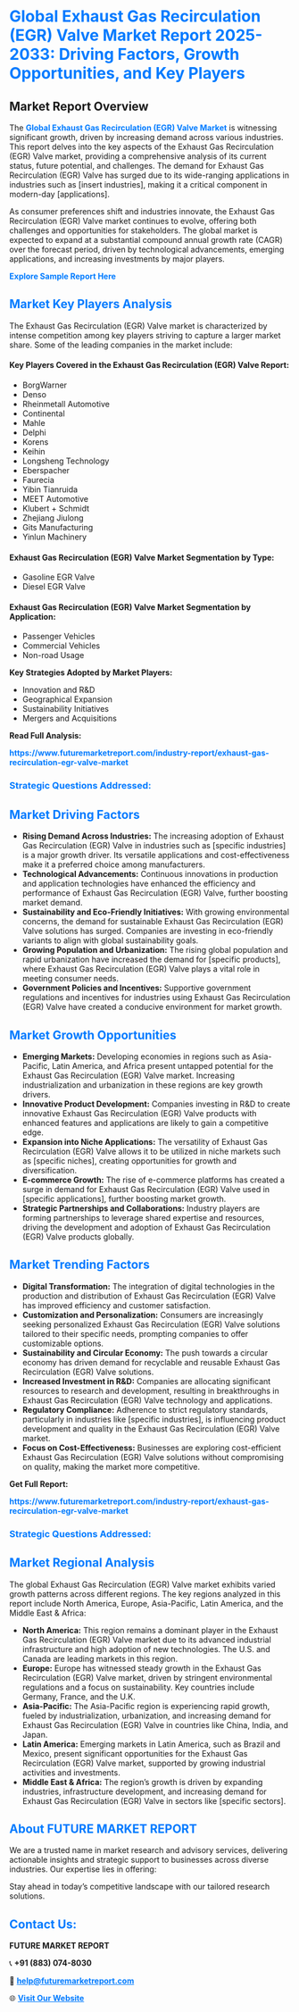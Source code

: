 <h1 style="color: #007BFF;">Global Exhaust Gas Recirculation (EGR) Valve Market Report 2025-2033: Driving Factors, Growth Opportunities, and Key Players</h1>

<section id="overview">
<h2>Market Report Overview</h2>
<p>The <a href="https://www.futuremarketreport.com/industry-report/exhaust-gas-recirculation-egr-valve-market" style="color: #007BFF; text-decoration: none;"><strong>Global Exhaust Gas Recirculation (EGR) Valve Market</strong></a> is witnessing significant growth, driven by increasing demand across various industries. This report delves into the key aspects of the Exhaust Gas Recirculation (EGR) Valve market, providing a comprehensive analysis of its current status, future potential, and challenges. The demand for Exhaust Gas Recirculation (EGR) Valve has surged due to its wide-ranging applications in industries such as [insert industries], making it a critical component in modern-day [applications].</p>
<p>As consumer preferences shift and industries innovate, the Exhaust Gas Recirculation (EGR) Valve market continues to evolve, offering both challenges and opportunities for stakeholders. The global market is expected to expand at a substantial compound annual growth rate (CAGR) over the forecast period, driven by technological advancements, emerging applications, and increasing investments by major players.</p>
</section>

<section id="overview">
<p><a href="https://www.futuremarketreport.com/request-sample/reportId=106233" style="color: #007BFF; text-decoration: none;"><strong>Explore Sample Report Here</strong></a></p>
</section>

<section id="key-players">
<h2 style="color: #007BFF;">Market Key Players Analysis</h2>
<p>The Exhaust Gas Recirculation (EGR) Valve market is characterized by intense competition among key players striving to capture a larger market share. Some of the leading companies in the market include:</p>
<h4>Key Players Covered in the Exhaust Gas Recirculation (EGR) Valve Report:</h4>
<ul><li>BorgWarner</li><li>Denso</li><li>Rheinmetall Automotive</li><li>Continental</li><li>Mahle</li><li>Delphi</li><li>Korens</li><li>Keihin</li><li>Longsheng Technology</li><li>Eberspacher</li><li>Faurecia</li><li>Yibin Tianruida</li><li>MEET Automotive</li><li>Klubert + Schmidt</li><li>Zhejiang Jiulong</li><li>Gits Manufacturing</li><li>Yinlun Machinery</li></ul>
<h4>Exhaust Gas Recirculation (EGR) Valve Market Segmentation by Type:</h4>
<ul><li>Gasoline EGR Valve</li><li>Diesel EGR Valve</li></ul>

<h4>Exhaust Gas Recirculation (EGR) Valve Market Segmentation by Application:</h4>
<ul><li>Passenger Vehicles</li><li>Commercial Vehicles</li><li>Non-road Usage</li></ul>
<p><strong>Key Strategies Adopted by Market Players:</strong></p>
<ul>
<li>Innovation and R&D</li>
<li>Geographical Expansion</li>
<li>Sustainability Initiatives</li>
<li>Mergers and Acquisitions</li>
</ul>
</section>

<section>
<p><strong>Read Full Analysis: </strong></p><a href="https://www.futuremarketreport.com/industry-report/exhaust-gas-recirculation-egr-valve-market" style="color: #007BFF; text-decoration: none;"><strong>https://www.futuremarketreport.com/industry-report/exhaust-gas-recirculation-egr-valve-market</strong></a>
<h3 style="color: #007BFF;">Strategic Questions Addressed:</h3>
</section>

<section id="driving-factors">
<h2 style="color: #007BFF;">Market Driving Factors</h2>
<ul>
<li><strong>Rising Demand Across Industries:</strong> The increasing adoption of Exhaust Gas Recirculation (EGR) Valve in industries such as [specific industries] is a major growth driver. Its versatile applications and cost-effectiveness make it a preferred choice among manufacturers.</li>
<li><strong>Technological Advancements:</strong> Continuous innovations in production and application technologies have enhanced the efficiency and performance of Exhaust Gas Recirculation (EGR) Valve, further boosting market demand.</li>
<li><strong>Sustainability and Eco-Friendly Initiatives:</strong> With growing environmental concerns, the demand for sustainable Exhaust Gas Recirculation (EGR) Valve solutions has surged. Companies are investing in eco-friendly variants to align with global sustainability goals.</li>
<li><strong>Growing Population and Urbanization:</strong> The rising global population and rapid urbanization have increased the demand for [specific products], where Exhaust Gas Recirculation (EGR) Valve plays a vital role in meeting consumer needs.</li>
<li><strong>Government Policies and Incentives:</strong> Supportive government regulations and incentives for industries using Exhaust Gas Recirculation (EGR) Valve have created a conducive environment for market growth.</li>
</ul>
</section>

<section id="growth-opportunities">
<h2 style="color: #007BFF;">Market Growth Opportunities</h2>
<ul>
<li><strong>Emerging Markets:</strong> Developing economies in regions such as Asia-Pacific, Latin America, and Africa present untapped potential for the Exhaust Gas Recirculation (EGR) Valve market. Increasing industrialization and urbanization in these regions are key growth drivers.</li>
<li><strong>Innovative Product Development:</strong> Companies investing in R&D to create innovative Exhaust Gas Recirculation (EGR) Valve products with enhanced features and applications are likely to gain a competitive edge.</li>
<li><strong>Expansion into Niche Applications:</strong> The versatility of Exhaust Gas Recirculation (EGR) Valve allows it to be utilized in niche markets such as [specific niches], creating opportunities for growth and diversification.</li>
<li><strong>E-commerce Growth:</strong> The rise of e-commerce platforms has created a surge in demand for Exhaust Gas Recirculation (EGR) Valve used in [specific applications], further boosting market growth.</li>
<li><strong>Strategic Partnerships and Collaborations:</strong> Industry players are forming partnerships to leverage shared expertise and resources, driving the development and adoption of Exhaust Gas Recirculation (EGR) Valve products globally.</li>
</ul>
</section>

<section id="trending-factors">
<h2 style="color: #007BFF;">Market Trending Factors</h2>
<ul>
<li><strong>Digital Transformation:</strong> The integration of digital technologies in the production and distribution of Exhaust Gas Recirculation (EGR) Valve has improved efficiency and customer satisfaction.</li>
<li><strong>Customization and Personalization:</strong> Consumers are increasingly seeking personalized Exhaust Gas Recirculation (EGR) Valve solutions tailored to their specific needs, prompting companies to offer customizable options.</li>
<li><strong>Sustainability and Circular Economy:</strong> The push towards a circular economy has driven demand for recyclable and reusable Exhaust Gas Recirculation (EGR) Valve solutions.</li>
<li><strong>Increased Investment in R&D:</strong> Companies are allocating significant resources to research and development, resulting in breakthroughs in Exhaust Gas Recirculation (EGR) Valve technology and applications.</li>
<li><strong>Regulatory Compliance:</strong> Adherence to strict regulatory standards, particularly in industries like [specific industries], is influencing product development and quality in the Exhaust Gas Recirculation (EGR) Valve market.</li>
<li><strong>Focus on Cost-Effectiveness:</strong> Businesses are exploring cost-efficient Exhaust Gas Recirculation (EGR) Valve solutions without compromising on quality, making the market more competitive.</li>
</ul>
</section>

<section>
<p><strong>Get Full Report: </strong></p><a href="https://www.futuremarketreport.com/industry-report/exhaust-gas-recirculation-egr-valve-market" style="color: #007BFF; text-decoration: none;"><strong>https://www.futuremarketreport.com/industry-report/exhaust-gas-recirculation-egr-valve-market</strong></a>
<h3 style="color: #007BFF;">Strategic Questions Addressed:</h3>
</section>


<section id="regional-analysis">
<h2 style="color: #007BFF;">Market Regional Analysis</h2>
<p>The global Exhaust Gas Recirculation (EGR) Valve market exhibits varied growth patterns across different regions. The key regions analyzed in this report include North America, Europe, Asia-Pacific, Latin America, and the Middle East & Africa:</p>
<ul>
<li><strong>North America:</strong> This region remains a dominant player in the Exhaust Gas Recirculation (EGR) Valve market due to its advanced industrial infrastructure and high adoption of new technologies. The U.S. and Canada are leading markets in this region.</li>
<li><strong>Europe:</strong> Europe has witnessed steady growth in the Exhaust Gas Recirculation (EGR) Valve market, driven by stringent environmental regulations and a focus on sustainability. Key countries include Germany, France, and the U.K.</li>
<li><strong>Asia-Pacific:</strong> The Asia-Pacific region is experiencing rapid growth, fueled by industrialization, urbanization, and increasing demand for Exhaust Gas Recirculation (EGR) Valve in countries like China, India, and Japan.</li>
<li><strong>Latin America:</strong> Emerging markets in Latin America, such as Brazil and Mexico, present significant opportunities for the Exhaust Gas Recirculation (EGR) Valve market, supported by growing industrial activities and investments.</li>
<li><strong>Middle East & Africa:</strong> The region’s growth is driven by expanding industries, infrastructure development, and increasing demand for Exhaust Gas Recirculation (EGR) Valve in sectors like [specific sectors].</li>
</ul>
</section>

<footer>
<h2 style="color: #007BFF;">About FUTURE MARKET REPORT</h2>
<p>We are a trusted name in market research and advisory services, delivering actionable insights and strategic support to businesses across diverse industries. Our expertise lies in offering:</p>

<p>Stay ahead in today’s competitive landscape with our tailored research solutions.</p>

<h2 style="color: #007BFF;">Contact Us:</h2>
<p><strong>FUTURE MARKET REPORT</strong></p>
<p>📞 <strong>+91 (883) 074-8030</strong></p>
<p>📧 <strong><a href="mailto:help@futuremarketreport.com" style="color: #007BFF;">help@futuremarketreport.com</a></strong></p>
<p>🌐 <strong><a href="https://www.futuremarketreport.com/" style="color: #007BFF;">Visit Our Website</a></strong></p>
</footer>